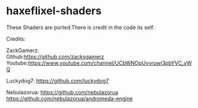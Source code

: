 # haxeflixel-shaders
These Shaders are ported.There is credit in the code its self.
 
Credits: 

ZackGamerz:  
Github:https://github.com/zacksgamerz  
Youtube:https://www.youtube.com/channel/UCbWNOpUvvruwi3pbYVC_yWQ

Luckydog7: 
https://github.com/luckydog7

Nebulazorua: 
https://github.com/nebulazorua 
https://github.com/nebulazorua/andromeda-engine
